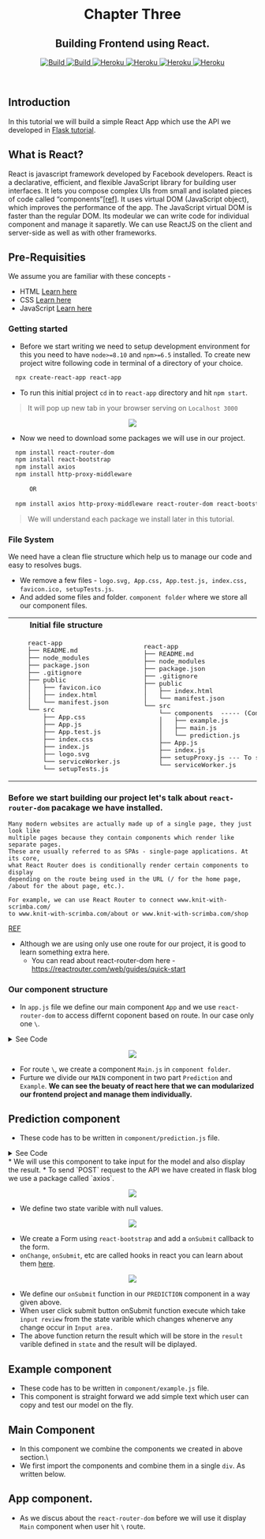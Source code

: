  <br>
 <h1 align="center">Chapter Three</h1>
 <h2 align="center">Building Frontend using React.</h2>

 <p align="center">
    <a href="https://circleci.com/gh/huggingface/transformers">
        <img alt="Build" src="https://img.shields.io/badge/React-17.0.1-brightgreen?logo=React">
    </a>
    <a href="https://circleci.com/gh/huggingface/transformers">
        <img alt="Build" src="https://img.shields.io/badge/git-2.29.2-brightgreen?logo=git">
    </a>
    <a href="https://circleci.com/gh/huggingface/transformers">
        <img alt="Heroku" src="http://img.shields.io/static/v1?label=react-router-dom&message=5.2.0&color=brightgreen&logo=ReactRouter">
    </a>
    <a href="https://circleci.com/gh/huggingface/transformers">
        <img alt="Heroku" src="http://img.shields.io/static/v1?label=React-Bootstrap&message=1.4.0&color=brightgreen&logo=Bootstrap">
    </a>
    <a href="https://circleci.com/gh/huggingface/transformers">
        <img alt="Heroku" src="http://img.shields.io/static/v1?label=Build&message=pass&color=brightgreen">
    </a>
    <a href="https://circleci.com/gh/huggingface/transformers">
        <img alt="Heroku" src="http://img.shields.io/static/v1?label=Heroku&message=Deployed&color=brightgreen&logo=Heroku">
    </a>
</p>
 <br>
 
## Introduction
In this tutorial we will build a simple React App which use the API we developed in [Flask tutorial](https://github.com/ahmadkhan242/Transfer-Learning-Model-hosted-on-Heroku-using-React-Flask/blob/main/Webapp/Flask/README.md).
## What is React?
React is javascript framework developed by Facebook developers. React is a declarative, efficient, and flexible JavaScript library for building user interfaces. It lets you compose complex UIs from small and isolated pieces of code called “components”[[ref]](https://reactjs.org/tutorial/tutorial.html). It uses virtual DOM (JavaScript object), which improves the performance of the app. The JavaScript virtual DOM is faster than the regular DOM. Its modeular we can write code for individual component and manage it saparetly. We can use ReactJS on the client and server-side as well as with other frameworks.

## Pre-Requisities
We assume you are familiar with these concepts - 
* HTML  [Learn here](https://www.w3schools.com/html/)
* CSS  [Learn here](https://www.w3schools.com/css/)
* JavaScript  [Learn here](https://www.w3schools.com/js/DEFAULT.asp)
 

### Getting started 
* Before we start writing we need to setup development environment for this you need to have `node>=8.10` and `npm>=6.5` installed. 
To create new project witre following code in terminal of a directory of your choice.
```bash
  npx create-react-app react-app
```
* To run this initial project `cd` in to `react-app` directory and hit `npm start`.
> It will pop up new tab in your browser serving on `Localhost 3000`
<p align="center">
    <kbd>
  <img  src="https://github.com/ahmadkhan242/Transfer-Learning-Model-hosted-on-Heroku-using-React-Flask/blob/main/Images/react/first.png">
  </kbd>
</p> 

* Now we need to download some packages we will use in our project.
```bash
  npm install react-router-dom
  npm install react-bootstrap
  npm install axios
  npm install http-proxy-middleware
  
      OR
  
  npm install axios http-proxy-middleware react-router-dom react-bootstrap
```
> We will understand each package we install later in this tutorial.

### File System 
We need have a clean flie structure which help us to manage our code and easy to resolves bugs.
* We remove a few files - `logo.svg, App.css, App.test.js, index.css, favicon.ico, setupTests.js`.
* And added some files and folder.
    `component folder` where we store all our component files.
<table>
<tr>
<th>Initial file structure</th>
<th>Our projetc file structure</th>
</tr>
<tr>
<td>
<pre>
    react-app
    ├── README.md
    ├── node_modules
    ├── package.json
    ├── .gitignore
    ├── public
    │   ├── favicon.ico
    │   ├── index.html
    │   └── manifest.json
    └── src
        ├── App.css
        ├── App.js
        ├── App.test.js
        ├── index.css
        ├── index.js
        ├── logo.svg
        └── serviceWorker.js
        └── setupTests.js
</pre>
</td>
<td>

<pre>
    react-app
    ├── README.md
    ├── node_modules
    ├── package.json
    ├── .gitignore
    ├── public
    │   ├── index.html
    │   └── manifest.json
    └── src
        └── components  ----- (Component Folder)
        │   ├── example.js
        │   ├── main.js
        │   └── prediction.js
        ├── App.js
        ├── index.js
        ├── setupProxy.js --- To set proxy as we use external API.(Explained later in this tutorial)
        └── serviceWorker.js
</pre>
</td>
</tr>
</table>

### Before we start building our project let's talk about `react-router-dom` pacakage we have installed.
```
Many modern websites are actually made up of a single page, they just look like 
multiple pages because they contain components which render like separate pages. 
These are usually referred to as SPAs - single-page applications. At its core, 
what React Router does is conditionally render certain components to display 
depending on the route being used in the URL (/ for the home page, /about for the about page, etc.).

For example, we can use React Router to connect www.knit-with-scrimba.com/ 
to www.knit-with-scrimba.com/about or www.knit-with-scrimba.com/shop 
```
[REF](https://www.freecodecamp.org/news/react-router-in-5-minutes/)

* Although we are using only use one route for our project, it is good to learn something extra here.
  * You can read about react-router-dom here - https://reactrouter.com/web/guides/quick-start

### Our component structure 
 * In `app.js` file we define our main component `App` and we use `react-router-dom` to access differnt coponent based on route. In our case only one `\`.
 <details> 
    <summary>See Code</summary>
    <h3 style="display:inline-block"><summary>All this code to be written in <u><i>App.js</i></u> fie. </summary></h3>
    
```js
import main from "./components/main"; // Importing MAIN component
import {
  BrowserRouter as Router,
  Route
} from "react-router-dom";

function App() {
  return (
    <div className="App">
      <Router>
          <Route exact path="/" component={main} />
      </Router>
    </div>
  );
}

export default App;


```
    
</details>

 <p align="center">
    <kbd>
  <img  src="https://github.com/ahmadkhan242/Transfer-Learning-Model-hosted-on-Heroku-using-React-Flask/blob/main/Images/react/main.png">
  </kbd>
</p> 

 * For route `\`, we create a component `Main.js` in `component folder`. 
 * Furture we divide our `MAIN` component in two part `Prediction` and `Example`. **We can see the beuaty of react here that we can modularized our frontend project and manage them individually.**
 
## Prediction component
* These code has to be written in `component/prediction.js` file.
<details> 
    <summary>See Code</summary>
    <h3 style="display:inline-block"><summary>All this code to be written in <u><i>App.js</i></u> fie. </summary></h3>
    
```js
import React, { Component} from "react";

import {
    Badge,
    Button,
    InputGroup,
    Form
  } from "react-bootstrap";
  
import axios from "axios";

class PREDICTION extends Component {
    constructor(props) {
        super(props);
        this.state = {
            review:null,
            result:null
        };
        this.onChange = this.onChange.bind(this)
        this.onSubmit = this.onSubmit.bind(this)
    }


    onChange(e) {
        this.setState({ [e.target.name]: e.target.value })
      }
  
      onSubmit(e) {
        this.setState({result: null})
          e.preventDefault()
          let data ={
              "review": this.state.review
          }
          axios.post(`/predict`, data).then(res => {
            console.log(res, "result");
            this.setState({result: res.data})
                });
      }

  render() {
    return (
          <div style={{padding:"50px", background:"#c4ffe6", height:"100%"}}>
            <h3 style={{margin:"auto", marginBottom:"20px"}}>Enter movie review here to predict positive or negative(min 200 Character).</h3>
            
            <InputGroup size="lg" style={{width:"100%"}}>
            <Form onSubmit={this.onSubmit} style={{width:"100%"}}>
                    <Form.Group >
                        <Form.Control 
                        style={{width:"100%"}}
                        size="lg"
                        as="textarea" 
                        placeholder="Enter movie review... " 
                        type="text"
                        name="review"
                        value={this.state.review}
                        onChange={this.onChange}
                        />
                        </Form.Group>
                        <Button variant="primary" type="submit" style={{marginBottom:"10px"}}>
                            Predict
                        </Button>
                </Form>
            </InputGroup>
            {this.state.review == null ? " " : <p><h4>Entered review - </h4> {this.state.review}"</p>}
            {this.state.result == null ? " " : <h4>Predicted value - <Badge variant="primary">{this.state.result.toUpperCase()}</Badge></h4>}
            
          </div>
    );
  }
}

export default PREDICTION;

```
    
</details>
* We will use this component to take input for the model and also display the result.
* To send `POST` request to the API we have created in flask blog we use a package called `axios`.
 <p align="center">
    <kbd>
  <img  src="https://github.com/ahmadkhan242/Transfer-Learning-Model-hosted-on-Heroku-using-React-Flask/blob/main/Images/react/axios.png">
  </kbd>
</p> 

* We define two state varible with null values.
 <p align="center">
    <kbd>
  <img  src="https://github.com/ahmadkhan242/Transfer-Learning-Model-hosted-on-Heroku-using-React-Flask/blob/main/Images/react/state.png">
  </kbd>
</p> 

* We create a Form using `react-bootstrap` and add a `onSubmit` callback to the form. 
 * `onChange`, `onSubmit`, etc are called hooks in react you can learn about them [here](https://reactjs.org/docs/hooks-intro.html).
 
  <p align="center">
    <kbd>
  <img  src="https://github.com/ahmadkhan242/Transfer-Learning-Model-hosted-on-Heroku-using-React-Flask/blob/main/Images/react/hook.png">
  </kbd>
</p> 

* We define our `onSubmit` function in our `PREDICTION` component in a way given above.
 * When user click submit button onSubmit function execute which take `input review` from the state varible which changes whenerve any change occur in `Input area.`
 * The above function return the result which will be store in the `result` varible defined in `state` and the result will be diplayed.
 
## Example component
* These code has to be written in `component/example.js` file.
* This component is straight forward we add simple text which user can copy and test our model on the fly.

## Main Component
* In this component we combine the components we created in above section.\
* We first import the components and combine them in a single `div`. As written below.

## App component.
* As we discus about the `react-router-dom` before we will use it display `Main` component when user hit `\` route.



